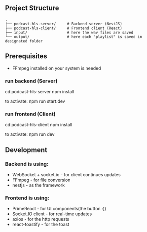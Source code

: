 ## Project Structure

```
.
├── podcast-hls-server/     # Backend server (NestJS)
├── podcast-hls-client/     # Frontend client (React)
├── input/                  # here the wav files are saved
└── output/                 # here each "playlist" is saved in designated folder
```

## Prerequisites

- FFmpeg installed on your system is needed

### run backend (Server)

cd podcast-hls-server
npm install

to activate:
npm run start:dev

### run frontend (Client)

cd podcast-hls-client
npm install

to activate:
npm run dev

## Development

### Backend is using:

- WebSocket + socket.io - for client continues updates
- FFmpeg - for file conversion
- nestjs - as the framework

### Frontend is using:

- PrimeReact - for UI components(the button :))
- Socket.IO client - for real-time updates
- axios - for the http requests
- react-toastify - for the toast
